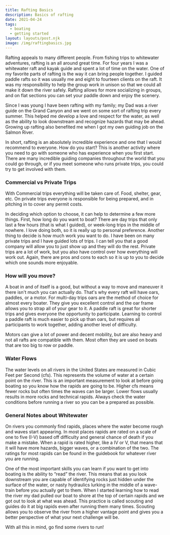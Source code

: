 ```yaml
---
title: Rafting Basics
description: Basics of rafting
date: 2021-04-24
tags:
  - boating
  - getting started
layout: layouts/post.njk
image: /img/raftingbasics.jpg
---
```


Rafting appeals to many different people. From fishing trips to whitewater adventures, rafting is an all around great time. For four years I was a whitewater raft and kayak guide and spent a lot of time on the water. One of my favorite parts of rafting is the way it can bring people together. I guided paddle rafts so it was usually me and eight to fourteen clients on the raft. It was my responsibility to help the group work in unison so that we could all make it down the river safely. Rafting allows for more socializing in groups, and on flat sections you can set your paddle down and enjoy the scenery.

Since I was young I have been rafting with my family; my Dad was a river guide on the Grand Canyon and we went on some sort of rafting trip every summer. This helped me develop a love and respect for the water, as well as the ability to look downstream and recognize hazards that may be ahead. Growing up rafting also benefited me when I got my own guiding job on the Salmon River.

In short, rafting is an absolutely incredible experience and one that I would recommend to everyone. How do you start? This is another activity where you need to go with someone who has experience when you first start. There are many incredible guiding companies throughout the world that you could go through, or if you meet someone who runs private trips, you could try to get involved with them.

### Commercial vs Private Trips

With Commercial trips everything will be taken care of. Food, shelter, gear, etc. On private trips everyone is responsible for being prepared, and in pitching in to cover any permit costs.

In deciding which option to choose, it can help to determine a few more things. First, how long do you want to boat? There are day trips that only last a few hours (that is what I guided), or week-long trips in the middle of nowhere. I love doing both, so it is really up to personal preference. Another thing to decide is how much work you want to do. I have been on many private trips and I have guided lots of trips. I can tell you that a good company will allow you to just show up and they will do the rest. Private trips are a lot of work, but you also have control over how everything will work out. Again, there are pros and cons to each so it is up to you to decide which one sounds more enjoyable.

### How will you move?
A boat in and of itself is a good, but without a way to move and maneuver it there isn't much you can actually do. That's why every raft will have oars, paddles, or a motor. For multi-day trips oars are the method of choice for almost every boater. They give you excellent control and the oar frame allows you to strap all of your gear to it. A paddle raft is great for shorter trips and gives everyone the opportunity to participate. Learning to control a paddle raft is much easier to pick up than oars, but requires all participants to work together, adding another level of difficulty.

Motors can give a lot of power and decent mobility, but are also heavy and not all rafts are compatible with them. Most often they are used on boats that are too big to row or paddle.

### Water Flows
The water levels on all rivers in the United States are measured in Cubic Feet per Second (cfs). This represents the volume of water at a certain point on the river. This is an important measurement to look at before going boating so you know how the rapids are going to be. Higher cfs means fewer rocks but often times the waves can be larger. Lower flows usually results in more rocks and technical rapids. Always check the water conditions before running a river so you can be a prepared as possible.

### General Notes about Whitewater
On rivers you commonly find rapids, places where the water become rough and waves start appearing. In most places rapids are rated on a scale of one to five (I-V) based off difficulty and general chance of death if you make a mistake. When a rapid is rated higher, like a IV or V, that means that it will have more hazards, bigger waves, or a combination of the two. The ratings for most rapids can be found in the guidebook for whatever river you are running.

One of the most important skills you can learn if you want to get into boating is the ability to “read” the river. This means that as you look downstream you are capable of identifying rocks just hidden under the surface of the water, or nasty hydraulics lurking in the middle of a wave-train before you actually get to them. When I started learning how to read the river my dad pulled our boat to shore at the top of certain rapids and we got out to look at what was ahead. This practice is called scouting and guides do it at big rapids even after running them many times. Scouting allows you to observe the river from a higher vantage point and gives you a better perspective of what your next challenge will be.
 
With all this in mind, go find some rivers to run! 